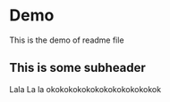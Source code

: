 # Demo

This is the demo of readme file


## This is some subheader

Lala La la 
okokokokokokokokokokokokok
